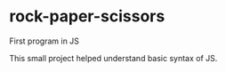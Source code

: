 # rock-paper-scissors
First program in JS

This small project helped understand basic syntax of JS. 